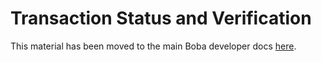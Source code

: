 # Transaction Status and Verification

This material has been moved to the main Boba developer docs [here](https://docs.boba.network/developer-docs/007_xdomain-tx-status).